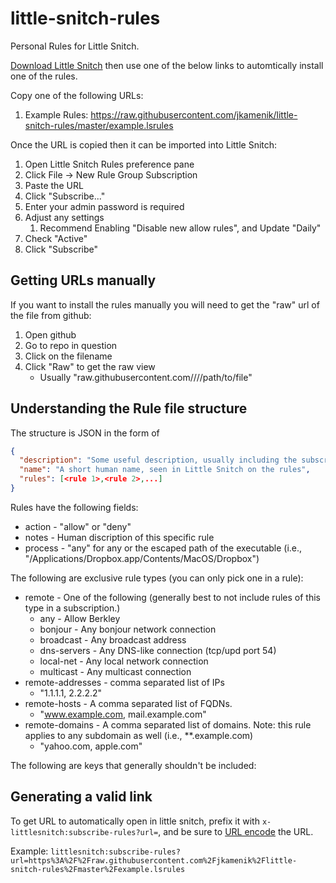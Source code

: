 # little-snitch-rules

Personal Rules for Little Snitch.

[Download Little Snitch](https://www.obdev.at/products/littlesnitch/index.html) then use one of the below links to automtically install one of the rules.

Copy one of the following URLs:

1.  Example Rules: <https://raw.githubusercontent.com/jkamenik/little-snitch-rules/master/example.lsrules>

Once the URL is copied then it can be imported into Little Snitch:
1.  Open Little Snitch Rules preference pane
2.  Click File -> New Rule Group Subscription
3.  Paste the URL
4.  Click "Subscribe..."
5.  Enter your admin password is required
6.  Adjust any settings
    1.  Recommend Enabling "Disable new allow rules", and Update "Daily"
7.  Check "Active"
8.  Click "Subscribe"

## Getting URLs manually

If you want to install the rules manually you will need to get the "raw" url of the file from github:
1.  Open github
2.  Go to repo in question
3.  Click on the filename
4.  Click "Raw" to get the raw view
    -   Usually "raw.githubusercontent.com/<user>/<repo>/<branch>/path/to/file"

## Understanding the Rule file structure

The structure is JSON in the form of

```json
{
  "description": "Some useful description, usually including the subscription link",
  "name": "A short human name, seen in Little Snitch on the rules",
  "rules": [<rule 1>,<rule 2>,...]
}
```

Rules have the following fields:

-   action  - "allow" or "deny"
-   notes   - Human discription of this specific rule
-   process - "any" for any or the escaped path of the executable (i.e., "\/Applications\/Dropbox.app\/Contents\/MacOS\/Dropbox")

The following are exclusive rule types (you can only pick one in a rule):
-   remote           - One of the following (generally best to not include rules of this type in a subscription.)
    -   any         - Allow Berkley
    -   bonjour     - Any bonjour network connection
    -   broadcast   - Any broadcast address
    -   dns-servers - Any DNS-like connection (tcp/upd port 54)
    -   local-net   - Any local network connection
    -   multicast   - Any multicast connection
-   remote-addresses - comma separated list of IPs
    -   "1.1.1.1, 2.2.2.2"
-   remote-hosts     - A comma separated list of FQDNs.
    -   "www.example.com, mail.example.com"
-   remote-domains   - A comma separated list of domains.  Note: this rule applies to any subdomain as well (i.e., **.example.com)
    -   "yahoo.com, apple.com"

The following are keys that generally shouldn't be included:

## Generating a valid link

To get URL to automatically open in little snitch, prefix it with `x-littlesnitch:subscribe-rules?url=`, and be sure to [URL encode](https://www.urlencoder.org/) the URL.

Example: `littlesnitch:subscribe-rules?url=https%3A%2F%2Fraw.githubusercontent.com%2Fjkamenik%2Flittle-snitch-rules%2Fmaster%2Fexample.lsrules`

